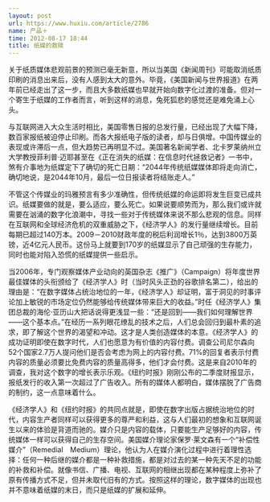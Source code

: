 ```yaml
---
layout: post
url: https://www.huxiu.com/article/2786
name: 产品＋
time: 2012-08-17 18:44
title: 纸媒的救赎
---
```

关于纸质媒体悲观前景的预测已毫无新意，所以当美国《新闻周刊》可能取消纸质印刷的消息出来后，没有人感到太大的意外。毕竟，《美国新闻与世界报道》在两年前已经走出了这一步，而且大多数纸媒也早就开始向数字化过渡的准备。但对一个寄生于纸媒的工作者而言，听到这样的消息，兔死狐悲的感觉还是难免涌上心头。

与互联网进入大众生活时相比，美国零售日报的总发行量，已经出现了大幅下降，数百家报纸被迫停止印刷。而各大报纸电子版的读者，却与日俱增。中国传媒业的表现或许滞后一点，但大趋势已再明显不过。美国著名新闻学者、北卡罗莱纳州立大学教授菲利普·迈耶甚至在《正在消失的纸媒：在信息时代拯救记者》一书中，煞有介事地为纸媒定下了确切的死亡日期：“2044年传统纸媒媒体即将走向消亡，确切地说，是2044年10月，最后一位日报读者将结账走人。”

不管这个传媒业的玛雅预言有多少准确性，但传统纸媒的命运即将发生巨变已成共识。纸媒要做的就是，要么适应，要么死亡。如果说要顺势而为，那么我们或许就需要在汹涌的数字化浪潮中，寻找一些对于传统媒体来说不那么悲观的信息。同样在互联网和全球经济危机的双重威胁之下，《经济学人》的发行量继续增长。目前每期已超过140万本。2009－2010财政年度的税后利润增长1％，达到3800万英镑，近4亿元人民币。这份马上就要到170岁的纸媒显示了自己顽强的生存能力，同时也能对陷入恐慌的纸媒提供一些启示。

当2006年，专门观察媒体产业动向的英国杂志《推广》（Campaign）将年度世界最佳媒体的头衔颁给了《经济学人》时（当时风头正劲的谷歌排名第二），给出的理由是：“在数字媒体占统治地位的一年，《经济学人》却证明，富于洞见的时事评论加上敏锐的市场定位仍然能够给传统媒体带来巨大的收益。”时任《经济学人》集团总裁的海伦·亚历山大把话说得更浅显一些：“还是回到——我们如何理解世界——这个基本点。”在经历一系列眼花缭乱的技术之后，人们总会回归到最朴素的追求，即了解这个世界的渴望和冲动。这才是人类创造媒体的本意。《经济学人》的成功证明即使在数字时代，人们也愿意为有价值的内容付费。调查公司尼尔森向52个国家2.7万人提问他们是否会考虑为网上的内容付费。71%的回复者表示付费内容的质量必须要比免费内容的质量高得多，他们才会付费。这是来自2010年的调查，我对这个数字的增长表示乐观。《纽约时报》刚刚公布的二季度财报显示，报纸发行的收入第一次超过了广告收入。所有的媒体人都明白，媒体摆脱了广告商的制约，这一点意味着什么。

《经济学人》和《纽约时报》的共同点就是，即使在数字出版占据统治地位的时代，内容生产者同样可以获得更多的尊严和利益，这与人们最初的想象和互联网诞生以来的体验是背道而驰的。媒介只是内容的载体，只要能生产足够好的内容，传统媒体一样可以获得自己的生存空间。美国媒介理论家保罗·莱文森有一个“补偿性媒介”（Remedial　Medium）理论，他认为人在媒介演化过程中进行着理性选择：任何一种后继的媒介都是一种补救措施，都是对过去的某一种先天不足的功能的补救和补偿。就像书信、广播、电视、互联网的相继出现都在某种程度上弥补了原有传播方式不足，但并未取代旧有的方式。按照这样的理论，数字媒体的出现也并不意味着纸媒的末日，而只是纸媒的扩展和延伸。

